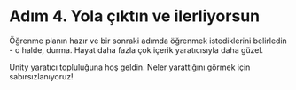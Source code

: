 # Adım 4. Yola çıktın ve ilerliyorsun

Öğrenme planın hazır ve bir sonraki adımda öğrenmek istediklerini belirledin - o halde, durma. Hayat daha fazla çok içerik yaratıcısıyla daha güzel. 

Unity yaratıcı topluluğuna hoş geldin. Neler yarattığını görmek için sabırsızlanıyoruz! 

